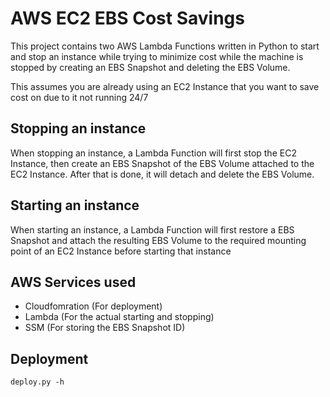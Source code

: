 # AWS EC2 EBS Cost Savings
This project contains two AWS Lambda Functions written in Python to start and stop an instance while trying to minimize cost while the machine is stopped by creating an EBS Snapshot and deleting the EBS Volume.

This assumes you are already using an EC2 Instance that you want to save cost on due to it not running 24/7

## Stopping an instance
When stopping an instance, a Lambda Function will first stop the EC2 Instance, then create an EBS Snapshot of the EBS Volume attached to the EC2 Instance. After that is done, it will detach and delete the EBS Volume.

## Starting an instance
When starting an instance, a Lambda Function will first restore a EBS Snapshot and attach the resulting EBS Volume to the required mounting point of an EC2 Instance before starting that instance

## AWS Services used
- Cloudfomration (For deployment)
- Lambda (For the actual starting and stopping)
- SSM (For storing the EBS Snapshot ID)

## Deployment
```
deploy.py -h
```